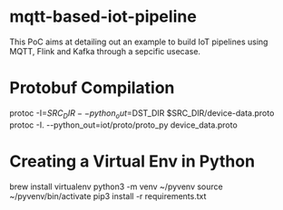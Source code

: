 # mqtt-based-iot-pipeline
This PoC aims at detailing out an example to build IoT pipelines using MQTT, Flink and Kafka through a sepcific usecase.


# Protobuf Compilation
protoc -I=$SRC_DIR --python_out=$DST_DIR $SRC_DIR/device-data.proto
protoc -I. --python_out=iot/proto/proto_py device_data.proto

# Creating a Virtual Env in Python
brew install virtualenv
python3 -m venv ~/pyvenv
source ~/pyvenv/bin/activate
pip3 install -r requirements.txt